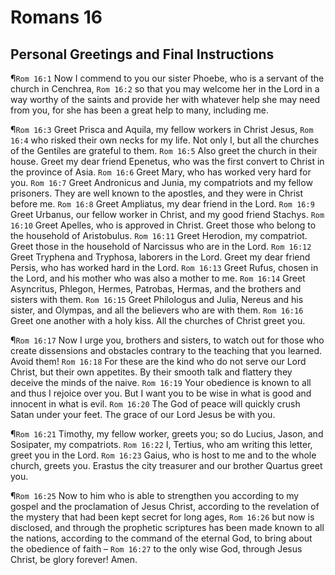 # Romans 16

## Personal Greetings and Final Instructions
¶`Rom 16:1` Now I commend to you our sister Phoebe, who is a servant of the church in Cenchrea,
`Rom 16:2` so that you may welcome her in the Lord in a way worthy of the saints and provide her with whatever help she may need from you, for she has been a great help to many, including me.

¶`Rom 16:3` Greet Prisca and Aquila, my fellow workers in Christ Jesus,
`Rom 16:4` who risked their own necks for my life. Not only I, but all the churches of the Gentiles are grateful to them.
`Rom 16:5` Also greet the church in their house. Greet my dear friend Epenetus, who was the first convert to Christ in the province of Asia.
`Rom 16:6` Greet Mary, who has worked very hard for you.
`Rom 16:7` Greet Andronicus and Junia, my compatriots and my fellow prisoners. They are well known to the apostles, and they were in Christ before me.
`Rom 16:8` Greet Ampliatus, my dear friend in the Lord.
`Rom 16:9` Greet Urbanus, our fellow worker in Christ, and my good friend Stachys.
`Rom 16:10` Greet Apelles, who is approved in Christ. Greet those who belong to the household of Aristobulus.
`Rom 16:11` Greet Herodion, my compatriot. Greet those in the household of Narcissus who are in the Lord.
`Rom 16:12` Greet Tryphena and Tryphosa, laborers in the Lord. Greet my dear friend Persis, who has worked hard in the Lord.
`Rom 16:13` Greet Rufus, chosen in the Lord, and his mother who was also a mother to me.
`Rom 16:14` Greet Asyncritus, Phlegon, Hermes, Patrobas, Hermas, and the brothers and sisters with them.
`Rom 16:15` Greet Philologus and Julia, Nereus and his sister, and Olympas, and all the believers who are with them.
`Rom 16:16` Greet one another with a holy kiss. All the churches of Christ greet you.

¶`Rom 16:17` Now I urge you, brothers and sisters, to watch out for those who create dissensions and obstacles contrary to the teaching that you learned. Avoid them!
`Rom 16:18` For these are the kind who do not serve our Lord Christ, but their own appetites. By their smooth talk and flattery they deceive the minds of the naive.
`Rom 16:19` Your obedience is known to all and thus I rejoice over you. But I want you to be wise in what is good and innocent in what is evil.
`Rom 16:20` The God of peace will quickly crush Satan under your feet. The grace of our Lord Jesus be with you.

¶`Rom 16:21` Timothy, my fellow worker, greets you; so do Lucius, Jason, and Sosipater, my compatriots.
`Rom 16:22` I, Tertius, who am writing this letter, greet you in the Lord.
`Rom 16:23` Gaius, who is host to me and to the whole church, greets you. Erastus the city treasurer and our brother Quartus greet you.

¶`Rom 16:25` Now to him who is able to strengthen you according to my gospel and the proclamation of Jesus Christ, according to the revelation of the mystery that had been kept secret for long ages,
`Rom 16:26` but now is disclosed, and through the prophetic scriptures has been made known to all the nations, according to the command of the eternal God, to bring about the obedience of faith –
`Rom 16:27` to the only wise God, through Jesus Christ, be glory forever! Amen.
